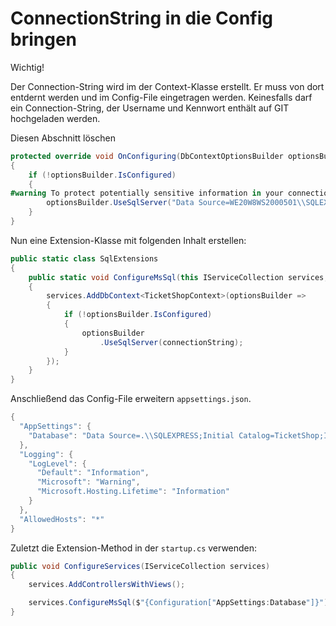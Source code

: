 # ConnectionString in die Config bringen

Wichtig!

Der Connection-String wird im der Context-Klasse erstellt. Er muss von dort entdernt werden und im Config-File eingetragen werden. Keinesfalls darf ein Connection-String, der Username und Kennwort enthält auf GIT hochgeladen werden.

Diesen Abschnitt löschen

```C#
protected override void OnConfiguring(DbContextOptionsBuilder optionsBuilder)
{
    if (!optionsBuilder.IsConfigured)
    {
#warning To protect potentially sensitive information in your connection string, you should move it out of source code. See http://go.microsoft.com/fwlink/?LinkId=723263 for guidance on storing connection strings.
        optionsBuilder.UseSqlServer("Data Source=WE20W8WS2000501\\SQLEXPRESS;Initial Catalog=TicketShop;Integrated Security=True;");
    }
}
```

Nun eine Extension-Klasse mit folgenden Inhalt erstellen:

```C#
public static class SqlExtensions
{
    public static void ConfigureMsSql(this IServiceCollection services, string connectionString)
    {
        services.AddDbContext<TicketShopContext>(optionsBuilder =>
        {
            if (!optionsBuilder.IsConfigured)
            {
                optionsBuilder
                    .UseSqlServer(connectionString);
            }
        });
    }
}
```

Anschließend das Config-File erweitern ``appsettings.json``.

```PowerShell
{
  "AppSettings": {
    "Database": "Data Source=.\\SQLEXPRESS;Initial Catalog=TicketShop;Integrated Security=True;"
  },
  "Logging": {
    "LogLevel": {
      "Default": "Information",
      "Microsoft": "Warning",
      "Microsoft.Hosting.Lifetime": "Information"
    }
  },
  "AllowedHosts": "*"
}
```

Zuletzt die Extension-Method in der ``startup.cs`` verwenden:

```C#
public void ConfigureServices(IServiceCollection services)
{
    services.AddControllersWithViews();

    services.ConfigureMsSql($"{Configuration["AppSettings:Database"]}");
}
```
